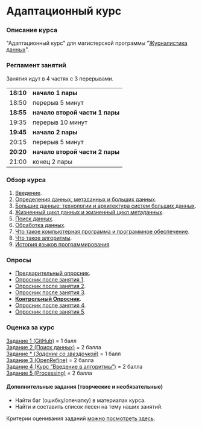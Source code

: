 # Адаптационный курс    
### Описание курса

"Адаптационный курс" для магистерской программы "[Журналистика данных](https://www.hse.ru/ma/datajourn/)".


### Регламент занятий

Занятия идут в 4 частях с 3 перерывами.    
           

|||
|---|---|
|**18:10**|**начало 1 пары**|      
|18:50|перерыв 5 минут| 
|**18:55**|**начало второй части 1 пары**|      
|19:35|перерыв 10 минут|       
|**19:45**|**начало 2 пары**|       
|20:15|перерыв 5 минут|       
|**20:20**|**начало второй части 2 пары**|     
|21:00|конец 2 пары|      



### Обзор курса

1. [Введение](https://github.com/iradche/Data-Intro-2020-course/blob/master/lectures/intro.md).
2. [Определения данных, метаданных и больших данных](https://github.com/iradche/Data-Intro-2020-course/blob/master/lectures/lec01.md).     
3. [Большие данные: технологии и архитектура систем больших данных](https://github.com/iradche/Data-Intro-2020-course/blob/master/lectures/lec02.md).
4. [Жизненный цикл данных и жизненный цикл метаданных](https://github.com/iradche/Data-Intro-2020-course/blob/master/lectures/lec03.md).
5. [Поиск данных](https://github.com/iradche/Data-Intro-2020-course/blob/master/lectures/lec04.md).    
6. [Обработка данных](https://github.com/iradche/Data-Intro-2020-course/blob/master/lectures/lec05.md).      
7. [Что такое компьютерная программа и программное обеспечение](https://github.com/iradche/Data-Intro-2020-course/blob/master/lectures/lec06.md).      
8. [Что такое алгоритмы](https://github.com/iradche/Data-Intro-2020-course/blob/master/lectures/lec07.md).       
9. [История языков программирования](https://github.com/iradche/Data-Intro-2020-course/blob/master/lectures/lec08.md).



### Опросы 
- [Предварительный опросник](https://docs.google.com/forms/d/e/1FAIpQLSdf2jXxfyBTcvJEJz072qKXLYhj_0x5kYbws03OeQzVSyN19A/viewform).         
- [Опросник после занятия 1](https://docs.google.com/forms/d/e/1FAIpQLSe1tHiqGt066XDz_sq4xy3yLCzG-lgjPP9Cw5QCeQWH6UcJQw/viewform).     
- [Опросник после занятия 2](https://docs.google.com/forms/d/e/1FAIpQLScd0K3BG_5EIkvGm_CLSD8fu59UMbA6mZWtmCTRHJeUhfvS0g/viewform).     
- [Опросник после занятия 3](https://docs.google.com/forms/d/e/1FAIpQLScUyN2mpESKogCZe0VimZ3MVTAi7-D_jnZwVbgCLw5diyGxNQ/viewform).   
- [**Контрольный Опросник**](https://docs.google.com/forms/d/e/1FAIpQLScXpXj9wkbUCFZadb6QJZ2ykev-WVU7KJnFRLbEJzy2ztXkqA/viewform). 
- [Опросник после занятия 4](https://docs.google.com/forms/d/e/1FAIpQLScsY8IBNJI77iRITb2lqZ6ENSASZT4CcU87xdSdoh-mq4TnkA/viewform).    
- [Опросник после занятия 5](https://docs.google.com/forms/d/e/1FAIpQLSd4ppduNUfFU263m7Ge0PyLnt-pstoCnRs1aNkJTBJTOLifjA/viewform).


### Оценка за курc       
[Задание 1 (GitHub)](https://github.com/iradche/Data-Intro-2020-course/blob/master/tasks/task01.md) = 1 балл     
[Задание 2 (Поиск данных)](https://github.com/iradche/Data-Intro-2020-course/blob/master/tasks/task02.md) = 2 балла     
[Задание * (_Задание со звездочкой_)](https://github.com/iradche/Data-Intro-2020-course/blob/master/tasks/task02_.md) = 1 балл    
[Задание 3 (OpenRefine)](https://github.com/iradche/Data-Intro-2020-course/blob/master/tasks/task03.md) = 2 балла     
[Задание 4 (Курс “Введение в алгоритмы”)](https://github.com/iradche/Data-Intro-2020-course/blob/master/tasks/task04.md) = 2 балла  
[Задание 5 (Processing)](https://github.com/iradche/Data-Intro-2020-course/blob/master/tasks/task05.md) = 2 балла       
   



#### Дополнительные задания (творческие и необязательные)

- Найти баг (ошибку/опечатку) в материалах курса.
- Найти и составить список песен на тему наших занятий.


Критерии оценивания заданий [можно посмотреть здесь](https://docs.google.com/spreadsheets/d/e/2PACX-1vTLcZV4N8MRtQDf4gwNRFMwgGvHZTIO5UgXg6X_nNAT4qZcFTE0akKKcnY_Dqoxp5p1fFk3_GV3lE8t/pubhtml?gid=89431691&single=true).



